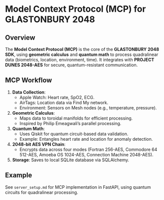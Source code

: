 # Model Context Protocol (MCP) for GLASTONBURY 2048

## Overview

The **Model Context Protocol (MCP)** is the core of the **GLASTONBURY 2048 SDK**, using **geometric calculus** and **quantum math** to process quadralinear data (biometrics, location, environment, time). It integrates with **PROJECT DUNES 2048-AES** for secure, quantum-resistant communication.

## MCP Workflow

1. **Data Collection**:
   - Apple Watch: Heart rate, SpO2, ECG.
   - AirTags: Location data via Find My network.
   - Environment: Sensors on Mesh nodes (e.g., temperature, pressure).
2. **Geometric Calculus**:
   - Maps data to toroidal manifolds for efficient processing.
   - Inspired by Philip Emeagwali’s parallel processing.
3. **Quantum Math**:
   - Uses Qiskit for quantum circuit-based data validation.
   - Example: Entangles heart rate and location for anomaly detection.
4. **2048-bit AES VPN Chain**:
   - Encrypts data across four modes (Fortran 256-AES, Commodore 64 512-AES, Amoeba OS 1024-AES, Connection Machine 2048-AES).
5. **Storage**: Saves to local SQLite database via SQLAlchemy.

## Example

See `server_setup.md` for MCP implementation in FastAPI, using quantum circuits for quadralinear processing.
